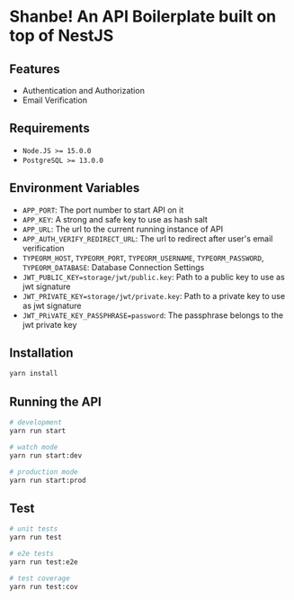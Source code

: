 # Shanbe! An API Boilerplate built on top of NestJS

## Features

- Authentication and Authorization
- Email Verification

## Requirements

- `Node.JS >= 15.0.0`
- `PostgreSQL >= 13.0.0`

## Environment Variables

- `APP_PORT`: The port number to start API on it
- `APP_KEY`: A strong and safe key to use as hash salt
- `APP_URL`: The url to the current running instance of API
- `APP_AUTH_VERIFY_REDIRECT_URL`: The url to redirect after user's email verification
- `TYPEORM_HOST`, `TYPEORM_PORT`, `TYPEORM_USERNAME`, `TYPEORM_PASSWORD`, `TYPEORM_DATABASE`: Database Connection Settings
- `JWT_PUBLIC_KEY=storage/jwt/public.key`: Path to a public key to use as jwt signature
- `JWT_PRIVATE_KEY=storage/jwt/private.key`: Path to a private key to use as jwt signature
- `JWT_PRiVATE_KEY_PASSPHRASE=password`: The passphrase belongs to the jwt private key

## Installation

```bash
yarn install
```

## Running the API

```bash
# development
yarn run start

# watch mode
yarn run start:dev

# production mode
yarn run start:prod
```

## Test

```bash
# unit tests
yarn run test

# e2e tests
yarn run test:e2e

# test coverage
yarn run test:cov
```
